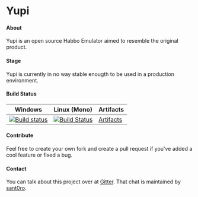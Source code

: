# Yupi

#### About
Yupi is an open source Habbo Emulator aimed to resemble the original product.

#### Stage
Yupi is currently in no way stable enougth to be used in a production environment.

#### Build Status

Windows | Linux (Mono) | Artifacts |
--------|--------------|-----------|
[![Build status](https://ci.appveyor.com/api/projects/status/h32k23842s1xcqwe?svg=true)](https://ci.appveyor.com/project/TheDoct0r11/yupi) | [![Build Status](https://travis-ci.org/TheDoct0r11/Yupi.svg?branch=linux)](https://travis-ci.org/TheDoct0r11/Yupi) | [Artifacts](https://ci.appveyor.com/project/sant0ro/yupi-phd9a/branch/linux/artifacts) |



#### Contribute
Feel free to create your own fork and create a pull request if you've added a cool feature or fixed a bug.

#### Contact
You can talk about this project over at [Gitter](https://gitter.im/sant0ro/Yupi). That chat is maintained by [sant0ro](https://github.com/sant0ro/).

